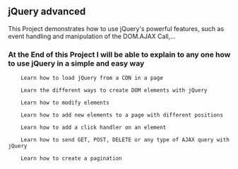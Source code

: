 <h2>jQuery advanced </h2>
<p>This Project demonstrates how to use jQuery's powerful features, such as event handling and manipulation of the DOM.AJAX Call,...</p>
<h3> At the End of this Project I will be able to explain to any one  how to use jQuery in a simple and easy way</h3>

        Learn how to load jQuery from a CDN in a page

        Learn the different ways to create DOM elements with jQuery

        Learn how to modify elements

        Learn how to add new elements to a page with different positions

        Learn how to add a click handler on an element

        Learn how to send GET, POST, DELETE or any type of AJAX query with jQuery

        Learn how to create a pagination